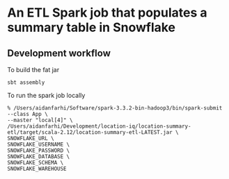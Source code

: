 # An ETL Spark job that populates a summary table in Snowflake

## Development workflow

To build the fat jar

`sbt assembly`

To run the spark job locally

```
% /Users/aidanfarhi/Software/spark-3.3.2-bin-hadoop3/bin/spark-submit --class App \
--master "local[4]" \
/Users/aidanfarhi/Development/location-iq/location-summary-etl/target/scala-2.12/location-summary-etl-LATEST.jar \
SNOWFLAKE_URL \
SNOWFLAKE_USERNAME \
SNOWFLAKE_PASSWORD \
SNOWFLAKE_DATABASE \
SNOWFLAKE_SCHEMA \
SNOWFLAKE_WAREHOUSE
```